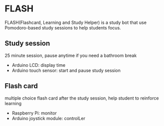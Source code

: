 # FLASH
FLASH(Flashcard, Learning and Study Helper) is a study bot that use Pomodoro-based study sessions to help students focus.

## Study session
25 minute session, pause anytime if you need a bathroom break
- Arduino LCD: display time
- Arduino touch sensor: start and pause study session
## Flash card
multiple choice flash card after the study session, help student to reinforce learning
- Raspberry Pi: monitor
-  Arduino joystick module: controlLer

